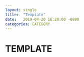 ```yaml
---
layout: single
title:  "Template"
date:   2019-04-20 16:20:00 -0800
categories: CATEGORY
---
```


# TEMPLATE
